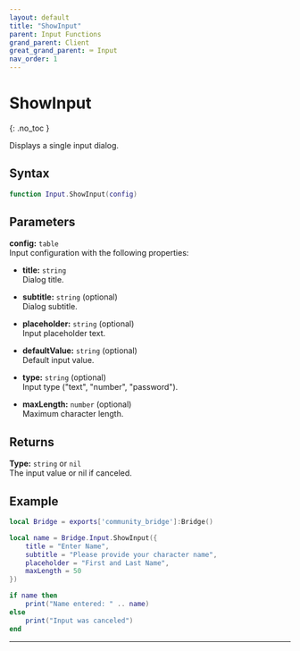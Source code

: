 ```yaml
---
layout: default
title: "ShowInput"
parent: Input Functions
grand_parent: Client
great_grand_parent: ⌨️ Input
nav_order: 1
---
```


# ShowInput
{: .no_toc }

Displays a single input dialog.

## Syntax

```lua
function Input.ShowInput(config)
```

## Parameters

**config:** `table`  
Input configuration with the following properties:

- **title:** `string`  
  Dialog title.

- **subtitle:** `string` (optional)  
  Dialog subtitle.

- **placeholder:** `string` (optional)  
  Input placeholder text.

- **defaultValue:** `string` (optional)  
  Default input value.

- **type:** `string` (optional)  
  Input type ("text", "number", "password").

- **maxLength:** `number` (optional)  
  Maximum character length.

## Returns

**Type:** `string` or `nil`  
The input value or nil if canceled.

## Example

```lua
local Bridge = exports['community_bridge']:Bridge()

local name = Bridge.Input.ShowInput({
    title = "Enter Name",
    subtitle = "Please provide your character name",
    placeholder = "First and Last Name",
    maxLength = 50
})

if name then
    print("Name entered: " .. name)
else
    print("Input was canceled")
end
```

---